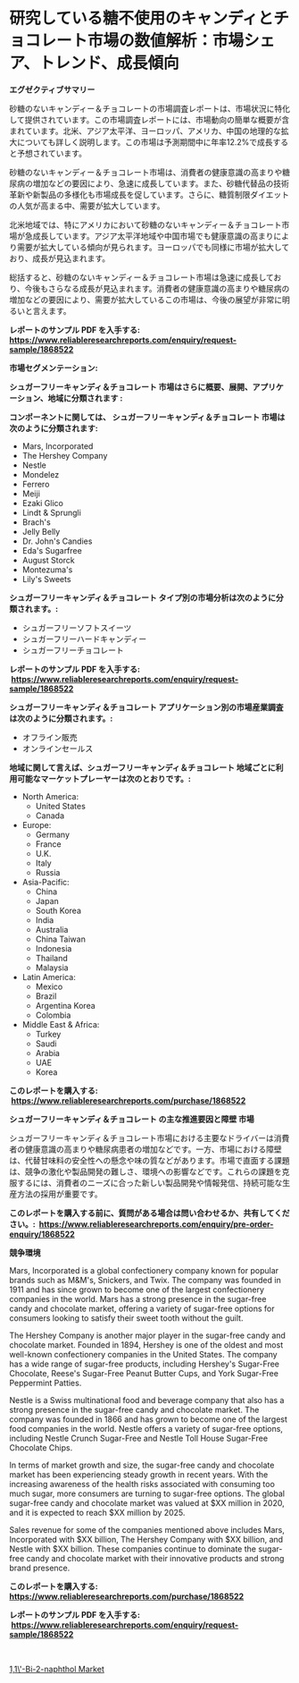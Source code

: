 <p><h1>研究している糖不使用のキャンディとチョコレート市場の数値解析：市場シェア、トレンド、成長傾向</h1></p><p><strong>エグゼクティブサマリー</strong></p>
<p><p>砂糖のないキャンディー＆チョコレートの市場調査レポートは、市場状況に特化して提供されています。この市場調査レポートには、市場動向の簡単な概要が含まれています。北米、アジア太平洋、ヨーロッパ、アメリカ、中国の地理的な拡大についても詳しく説明します。この市場は予測期間中に年率12.2%で成長すると予想されています。</p><p>砂糖のないキャンディー＆チョコレート市場は、消費者の健康意識の高まりや糖尿病の増加などの要因により、急速に成長しています。また、砂糖代替品の技術革新や新製品の多様化も市場成長を促しています。さらに、糖質制限ダイエットの人気が高まる中、需要が拡大しています。</p><p>北米地域では、特にアメリカにおいて砂糖のないキャンディー＆チョコレート市場が急成長しています。アジア太平洋地域や中国市場でも健康意識の高まりにより需要が拡大している傾向が見られます。ヨーロッパでも同様に市場が拡大しており、成長が見込まれます。</p><p>総括すると、砂糖のないキャンディー＆チョコレート市場は急速に成長しており、今後もさらなる成長が見込まれます。消費者の健康意識の高まりや糖尿病の増加などの要因により、需要が拡大しているこの市場は、今後の展望が非常に明るいと言えます。</p></p>
<p><strong>レポートのサンプル PDF を入手する: <a href="https://www.reliableresearchreports.com/enquiry/request-sample/1868522">https://www.reliableresearchreports.com/enquiry/request-sample/1868522</a></strong></p>
<p><strong>市場セグメンテーション:</strong></p>
<p><strong> シュガーフリーキャンディ＆チョコレート 市場はさらに概要、展開、アプリケーション、地域に分類されます :</strong></p>
<p><strong>コンポーネントに関しては、 シュガーフリーキャンディ＆チョコレート 市場は次のように分類されます: &nbsp;</strong></p>
<p><ul><li>Mars, Incorporated</li><li>The Hershey Company</li><li>Nestle</li><li>Mondelez</li><li>Ferrero</li><li>Meiji</li><li>Ezaki Glico</li><li>Lindt & Sprungli</li><li>Brach's</li><li>Jelly Belly</li><li>Dr. John's Candies</li><li>Eda's Sugarfree</li><li>August Storck</li><li>Montezuma's</li><li>Lily's Sweets</li></ul></p>
<p><strong> シュガーフリーキャンディ＆チョコレート タイプ別の市場分析は次のように分類されます。:</strong></p>
<p><ul><li>シュガーフリーソフトスイーツ</li><li>シュガーフリーハードキャンディー</li><li>シュガーフリーチョコレート</li></ul></p>
<p><strong>レポートのサンプル PDF を入手する: &nbsp;<a href="https://www.reliableresearchreports.com/enquiry/request-sample/1868522">https://www.reliableresearchreports.com/enquiry/request-sample/1868522</a></strong></p>
<p><strong> シュガーフリーキャンディ＆チョコレート アプリケーション別の市場産業調査は次のように分類されます。:</strong></p>
<p><ul><li>オフライン販売</li><li>オンラインセールス</li></ul></p>
<p><strong>地域に関して言えば、シュガーフリーキャンディ＆チョコレート 地域ごとに利用可能なマーケットプレーヤーは次のとおりです。:</strong></p>
<p><ul>
    <li>
        North America:
        <ul>
            <li>United States</li>
            <li>Canada</li>
        </ul>
    </li>
    <li>
        Europe:
        <ul>
            <li>Germany</li>
            <li>France</li>
            <li>U.K.</li>
            <li>Italy</li>
            <li>Russia</li>
        </ul>
    </li>
    <li>
        Asia-Pacific:
        <ul>
            <li>China</li>
            <li>Japan</li>
            <li>South Korea</li>
            <li>India</li>
            <li>Australia</li>
            <li>China Taiwan</li>
            <li>Indonesia</li>
            <li>Thailand</li>
            <li>Malaysia</li>
        </ul>
    </li>
    <li>
        Latin America:
        <ul>
            <li>Mexico</li>
            <li>Brazil</li>
            <li>Argentina Korea</li>
            <li>Colombia</li>
        </ul>
    </li>
    <li>
        Middle East & Africa:
        <ul>
            <li>Turkey</li>
            <li>Saudi</li>
            <li>Arabia</li>
            <li>UAE</li>
            <li>Korea</li>
        </ul>
    </li>
    </ul></p>
<p><strong>このレポートを購入する: &nbsp;<a href="https://www.reliableresearchreports.com/purchase/1868522">https://www.reliableresearchreports.com/purchase/1868522</a></strong></p>
<p><strong>シュガーフリーキャンディ＆チョコレート の主な推進要因と障壁 市場</strong></p>
<p><p>シュガーフリーキャンディ＆チョコレート市場における主要なドライバーは消費者の健康意識の高まりや糖尿病患者の増加などです。一方、市場における障壁は、代替甘味料の安全性への懸念や味の質などがあります。市場で直面する課題は、競争の激化や製品開発の難しさ、環境への影響などです。これらの課題を克服するには、消費者のニーズに合った新しい製品開発や情報発信、持続可能な生産方法の採用が重要です。</p></p>
<p><strong>このレポートを購入する前に、質問がある場合は問い合わせるか、共有してください。:&nbsp; <a href="https://www.reliableresearchreports.com/enquiry/pre-order-enquiry/1868522">https://www.reliableresearchreports.com/enquiry/pre-order-enquiry/1868522</a></strong></p>
<p><strong>競争環境</strong></p>
<p><p>Mars, Incorporated is a global confectionery company known for popular brands such as M&M's, Snickers, and Twix. The company was founded in 1911 and has since grown to become one of the largest confectionery companies in the world. Mars has a strong presence in the sugar-free candy and chocolate market, offering a variety of sugar-free options for consumers looking to satisfy their sweet tooth without the guilt.</p><p>The Hershey Company is another major player in the sugar-free candy and chocolate market. Founded in 1894, Hershey is one of the oldest and most well-known confectionery companies in the United States. The company has a wide range of sugar-free products, including Hershey's Sugar-Free Chocolate, Reese's Sugar-Free Peanut Butter Cups, and York Sugar-Free Peppermint Patties.</p><p>Nestle is a Swiss multinational food and beverage company that also has a strong presence in the sugar-free candy and chocolate market. The company was founded in 1866 and has grown to become one of the largest food companies in the world. Nestle offers a variety of sugar-free options, including Nestle Crunch Sugar-Free and Nestle Toll House Sugar-Free Chocolate Chips.</p><p>In terms of market growth and size, the sugar-free candy and chocolate market has been experiencing steady growth in recent years. With the increasing awareness of the health risks associated with consuming too much sugar, more consumers are turning to sugar-free options. The global sugar-free candy and chocolate market was valued at $XX million in 2020, and it is expected to reach $XX million by 2025.</p><p>Sales revenue for some of the companies mentioned above includes Mars, Incorporated with $XX billion, The Hershey Company with $XX billion, and Nestle with $XX billion. These companies continue to dominate the sugar-free candy and chocolate market with their innovative products and strong brand presence.</p></p>
<p><strong>このレポートを購入する: &nbsp; <a href="https://www.reliableresearchreports.com/purchase/1868522">https://www.reliableresearchreports.com/purchase/1868522</a></strong></p>
<p><strong>レポートのサンプル PDF を入手する: &nbsp;<a href="https://www.reliableresearchreports.com/enquiry/request-sample/1868522">https://www.reliableresearchreports.com/enquiry/request-sample/1868522</a></strong><strong></strong></p>
<p>&nbsp;</p>
<p><p><a href="https://fuschia-pecorino-a6d.notion.site/1-1-Bi-2-naphthol-Market-Furnish-Information-about-Market-Size-Market-Share-Market-Dynamics-and-5e5998a2640c4c1e8bdb90a8f68b915b">1,1\'-Bi-2-naphthol Market</a></p></p>